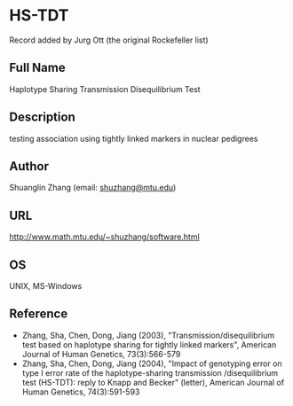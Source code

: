 # HS-TDT
Record added by Jurg Ott (the original Rockefeller list)

## Full Name
Haplotype Sharing Transmission Disequilibrium Test

## Description
testing association using tightly linked markers in nuclear pedigrees

## Author
Shuanglin Zhang (email: shuzhang@mtu.edu)

## URL
http://www.math.mtu.edu/~shuzhang/software.html

## OS
UNIX, MS-Windows

## Reference
* Zhang, Sha, Chen, Dong, Jiang (2003), "Transmission/disequilibrium test based on haplotype sharing for tightly linked markers", American Journal of Human Genetics, 73(3):566-579
* Zhang, Sha, Chen, Dong, Jiang (2004), "Impact of genotyping error on type I error rate of the haplotype-sharing transmission /disequilibrium test (HS-TDT): reply to Knapp and Becker" (letter), American Journal of Human Genetics, 74(3):591-593